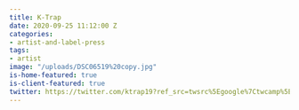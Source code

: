 ```yaml
---
title: K-Trap
date: 2020-09-25 11:12:00 Z
categories:
- artist-and-label-press
tags:
- artist
image: "/uploads/DSC06519%20copy.jpg"
is-home-featured: true
is-client-featured: true
twitter: https://twitter.com/ktrap19?ref_src=twsrc%5Egoogle%7Ctwcamp%5Eserp%7Ctwgr%5Eauthor
---
```


